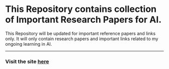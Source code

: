 # This Repository contains collection of Important Research Papers for AI.

This Repository will be updated for important reference papers and links only. It will only contain research papers and important links related to my ongoing learning in AI. 

---

### Visit the site [here](https://c17hawke.github.io/Important-Research-Papers-AI/)